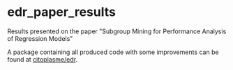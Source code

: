 # edr_paper_results
Results presented on the paper "Subgroup Mining for Performance Analysis of Regression Models"

A package containing all produced code with some improvements can be found at [citoplasme/edr](https://github.com/citoplasme/edr).
